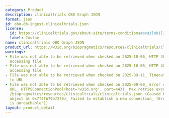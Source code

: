```yaml
---
category: Product
description: clinicaltrials OBO Graph JSON
format: json
id: obo-db-ingest.clinicaltrials.json
license:
  id: https://clinicaltrials.gov/about-site/terms-conditions#availability
  label: Custom
name: clinicaltrials OBO Graph JSON
product_url: https://w3id.org/biopragmatics/resources/clinicaltrials/clinicaltrials.json
warnings:
- File was not able to be retrieved when checked on 2025-10-06_ HTTP 404 error when
  accessing file
- File was not able to be retrieved when checked on 2025-10-06_ HTTP 404 error when
  accessing file
- File was not able to be retrieved when checked on 2025-09-11_ Timeout connecting
  to URL
- File was not able to be retrieved when checked on 2025-09-09_ Error connecting to
  URL_ HTTPSConnectionPool(host='w3id.org', port=443)_ Max retries exceeded with url_
  /biopragmatics/resources/clinicaltrials/clinicaltrials.json (Caused by NewConnectionError('<urllib3.connection.HTTPSConnection
  object at 0x7f4fb79b72f0>_ Failed to establish a new connection_ [Errno 101] Network
  is unreachable'))
layout: product_detail
---
```

